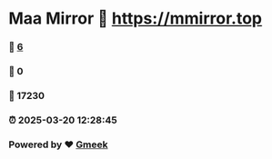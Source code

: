 # Maa Mirror :link: https://mmirror.top 
### :page_facing_up: [6](https://mmirror.top/tag.html) 
### :speech_balloon: 0 
### :hibiscus: 17230 
### :alarm_clock: 2025-03-20 12:28:45 
### Powered by :heart: [Gmeek](https://github.com/Meekdai/Gmeek)
